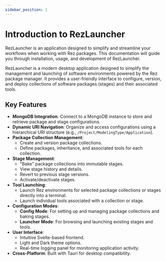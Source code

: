 ```yaml
---
sidebar_position: 1
---
```


# Introduction to RezLauncher

RezLauncher is an application designed to simplify and streamline your workflows when working with Rez packages. This documentation will guide you through installation, usage, and development of RezLauncher.


RezLauncher is a modern desktop application designed to simplify the management and launching of software environments powered by the Rez package manager. It provides a user-friendly interface to configure, version, and deploy collections of software packages (stages) and their associated tools.

## Key Features

- **MongoDB Integration**: Connect to a MongoDB instance to store and retrieve package and stage configurations.
- **Dynamic URI Navigation**: Organize and access configurations using a hierarchical URI structure (e.g., `/Project/ModelingType/Application`).
- **Package Collection Management**:
    - Create and version package collections.
    - Define packages, inheritance, and associated tools for each collection.
- **Stage Management**:
    - "Bake" package collections into immutable stages.
    - View stage history and details.
    - Revert to previous stage versions.
    - Activate/deactivate stages.
- **Tool Launching**:
    - Launch Rez environments for selected package collections or stages directly into a terminal.
    - Launch individual tools associated with a collection or stage.
- **Configuration Modes**:
    - **Config Mode**: For setting up and managing package collections and baking stages.
    - **Launcher Mode**: For browsing and launching existing stages and tools.
- **User Interface**:
    - Intuitive Svelte-based frontend.
    - Light and Dark theme options.
    - Real-time logging panel for monitoring application activity.
- **Cross-Platform**: Built with Tauri for desktop compatibility.

